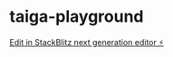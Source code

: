 # taiga-playground

[Edit in StackBlitz next generation editor ⚡️](https://stackblitz.com/~/github.com/splincode/taiga-playground)